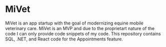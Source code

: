 # MiVet

MiVet is an app startup with the goal of modernizing equine mobile veterinary care.
MiVet is an MVP and due to the proprietart nature of the code I can only provide code snippets of my code. This repository contains SQL, .NET, and React code for the Appointments feature.
